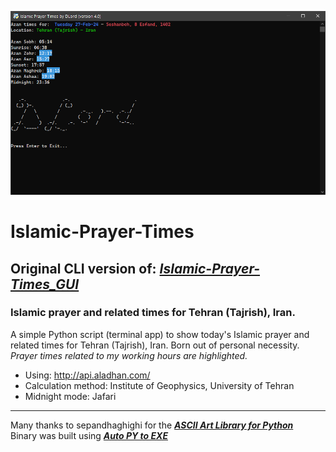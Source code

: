 ![Settings Window](https://github.com/DLord420/Islamic-Prayer-Times/blob/main/Screenshot.png)   

# Islamic-Prayer-Times
## Original CLI version of: [**_Islamic-Prayer-Times_GUI_**](https://github.com/DLord420/Islamic-Prayer-Times_GUI)   
### Islamic prayer and related times for Tehran (Tajrish), Iran.

A simple Python script (terminal app) to show today's Islamic prayer and related times for Tehran (Tajrish), Iran.  Born out of personal necessity.       
_Prayer times related to my working hours are highlighted._    
* Using: http://api.aladhan.com/  
* Calculation method: Institute of Geophysics, University of Tehran     
* Midnight mode: Jafari  
    
-----
Many thanks to sepandhaghighi for the [**_ASCII Art Library for Python_**](https://github.com/sepandhaghighi/art)   
Binary was built using [**_Auto PY to EXE_**](https://github.com/brentvollebregt/auto-py-to-exe)

